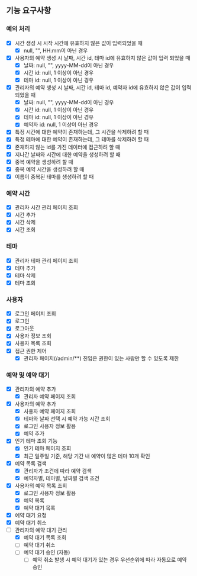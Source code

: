 ## 기능 요구사항

### 예외 처리
- [x] 시간 생성 시 시작 시간에 유효하지 않은 값이 입력되었을 때
  - [x] null, "", HH:mm이 아닌 경우
- [x] 사용자의 예약 생성 시 날짜, 시간 id, 테마 id에 유효하지 않은 값이 입력 되었을 때
  - [x] 날짜: null, "", yyyy-MM-dd이 아닌 경우
  - [x] 시간 id: null, 1 이상이 아닌 경우
  - [x] 테마 id: null, 1 이상이 아닌 경우
- [x] 관리자의 예약 생성 시 날짜, 시간 id, 테마 id, 예약자 id에 유효하지 않은 값이 입력 되었을 때
  - [x] 날짜: null, "", yyyy-MM-dd이 아닌 경우
  - [x] 시간 id: null, 1 이상이 아닌 경우
  - [x] 테마 id: null, 1 이상이 아닌 경우
  - [x] 예약자 id: null, 1 이상이 아닌 경우
- [x] 특정 시간에 대한 예약이 존재하는데, 그 시간을 삭제하려 할 때
- [x] 특정 테마에 대한 예약이 존재하는데, 그 테마를 삭제하려 할 때
- [x] 존재하지 않는 id를 가진 데이터에 접근하려 할 때
- [x] 지나간 날짜와 시간에 대한 예약을 생성하려 할 때
- [x] 중복 예약을 생성하려 할 때
- [x] 중복 예약 시간을 생성하려 할 때 
- [x] 이름이 중복된 테마를 생성하려 할 때 

### 예약 시간
- [x] 관리자 시간 관리 페이지 조회
- [x] 시간 추가
- [x] 시간 삭제
- [x] 시간 조회

### 테마
- [x] 관리자 테마 관리 페이지 조회
- [x] 테마 추가
- [x] 테마 삭제
- [x] 테마 조회

### 사용자
- [x] 로그인 페이지 조회
- [x] 로그인
- [x] 로그아웃
- [x] 사용자 정보 조회
- [x] 사용자 목록 조회
- [x] 접근 권한 제어
  - [x] 관리자 페이지(/admin/**) 진입은 권한이 있는 사람만 할 수 있도록 제한

### 예약 및 예약 대기
- [x] 관리자의 예약 추가
  - [x] 관리자 예약 페이지 조회
- [x] 사용자의 예약 추가
  - [X] 사용자 예약 페이지 조회
  - [x] 테마와 날짜 선택 시 예약 가능 시간 조회
  - [x] 로그인 사용자 정보 활용
  - [x] 예약 추가
- [x] 인기 테마 조회 기능
  - [x] 인기 테마 페이지 조회
  - [x] 최근 일주일 기준, 해당 기간 내 예약이 많은 테마 10개 확인
- [x] 예약 목록 검색
  - [x] 관리자가 조건에 따라 예약 검색
  - [x] 예약자별, 테마별, 날짜별 검색 조건
- [x] 사용자의 예약 목록 조회
  - [x] 로그인 사용자 정보 활용
  - [x] 예약 목록
  - [x] 예약 대기 목록
- [x] 예약 대기 요청
- [x] 예약 대기 취소
- [ ] 관리자의 예약 대기 관리
  - [x] 예약 대기 목록 조회
  - [ ] 예약 대기 취소
  - [ ] 예약 대기 승인 (자동)
    - [ ] 예약 취소 발생 시 예약 대기가 있는 경우 우선순위에 따라 자동으로 예약 승인
